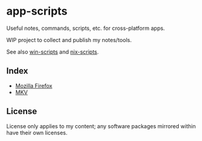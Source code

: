 # app-scripts

Useful notes, commands, scripts, etc. for cross-platform apps.

WIP project to collect and publish my notes/tools.

See also [win-scripts](https://github.com/xenago/win-scripts) and [nix-scripts](https://github.com/xenago/nix-scripts).

## Index

* [Mozilla Firefox](firefox)
* [MKV](mkv)

## License

License only applies to my content; any software packages mirrored within have their own licenses.
